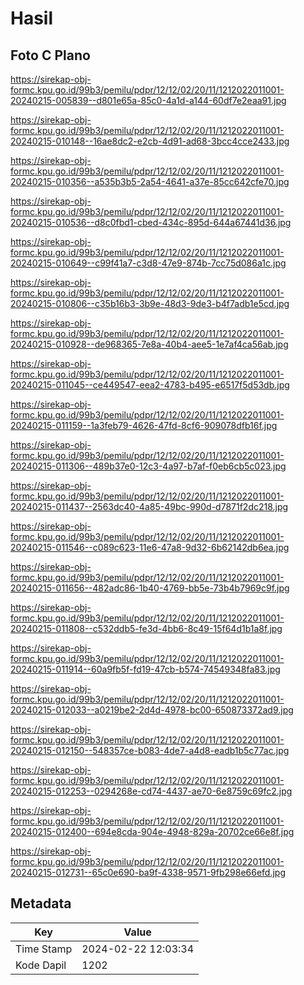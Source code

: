 # Hasil

## Foto C Plano

https://sirekap-obj-formc.kpu.go.id/99b3/pemilu/pdpr/12/12/02/20/11/1212022011001-20240215-005839--d801e65a-85c0-4a1d-a144-60df7e2eaa91.jpg

https://sirekap-obj-formc.kpu.go.id/99b3/pemilu/pdpr/12/12/02/20/11/1212022011001-20240215-010148--16ae8dc2-e2cb-4d91-ad68-3bcc4cce2433.jpg

https://sirekap-obj-formc.kpu.go.id/99b3/pemilu/pdpr/12/12/02/20/11/1212022011001-20240215-010356--a535b3b5-2a54-4641-a37e-85cc642cfe70.jpg

https://sirekap-obj-formc.kpu.go.id/99b3/pemilu/pdpr/12/12/02/20/11/1212022011001-20240215-010536--d8c0fbd1-cbed-434c-895d-644a67441d36.jpg

https://sirekap-obj-formc.kpu.go.id/99b3/pemilu/pdpr/12/12/02/20/11/1212022011001-20240215-010649--c99f41a7-c3d8-47e9-874b-7cc75d086a1c.jpg

https://sirekap-obj-formc.kpu.go.id/99b3/pemilu/pdpr/12/12/02/20/11/1212022011001-20240215-010806--c35b16b3-3b9e-48d3-9de3-b4f7adb1e5cd.jpg

https://sirekap-obj-formc.kpu.go.id/99b3/pemilu/pdpr/12/12/02/20/11/1212022011001-20240215-010928--de968365-7e8a-40b4-aee5-1e7af4ca56ab.jpg

https://sirekap-obj-formc.kpu.go.id/99b3/pemilu/pdpr/12/12/02/20/11/1212022011001-20240215-011045--ce449547-eea2-4783-b495-e6517f5d53db.jpg

https://sirekap-obj-formc.kpu.go.id/99b3/pemilu/pdpr/12/12/02/20/11/1212022011001-20240215-011159--1a3feb79-4626-47fd-8cf6-909078dfb16f.jpg

https://sirekap-obj-formc.kpu.go.id/99b3/pemilu/pdpr/12/12/02/20/11/1212022011001-20240215-011306--489b37e0-12c3-4a97-b7af-f0eb6cb5c023.jpg

https://sirekap-obj-formc.kpu.go.id/99b3/pemilu/pdpr/12/12/02/20/11/1212022011001-20240215-011437--2563dc40-4a85-49bc-990d-d7871f2dc218.jpg

https://sirekap-obj-formc.kpu.go.id/99b3/pemilu/pdpr/12/12/02/20/11/1212022011001-20240215-011546--c089c623-11e6-47a8-9d32-6b62142db6ea.jpg

https://sirekap-obj-formc.kpu.go.id/99b3/pemilu/pdpr/12/12/02/20/11/1212022011001-20240215-011656--482adc86-1b40-4769-bb5e-73b4b7969c9f.jpg

https://sirekap-obj-formc.kpu.go.id/99b3/pemilu/pdpr/12/12/02/20/11/1212022011001-20240215-011808--c532ddb5-fe3d-4bb6-8c49-15f64d1b1a8f.jpg

https://sirekap-obj-formc.kpu.go.id/99b3/pemilu/pdpr/12/12/02/20/11/1212022011001-20240215-011914--60a9fb5f-fd19-47cb-b574-74549348fa83.jpg

https://sirekap-obj-formc.kpu.go.id/99b3/pemilu/pdpr/12/12/02/20/11/1212022011001-20240215-012033--a0219be2-2d4d-4978-bc00-650873372ad9.jpg

https://sirekap-obj-formc.kpu.go.id/99b3/pemilu/pdpr/12/12/02/20/11/1212022011001-20240215-012150--548357ce-b083-4de7-a4d8-eadb1b5c77ac.jpg

https://sirekap-obj-formc.kpu.go.id/99b3/pemilu/pdpr/12/12/02/20/11/1212022011001-20240215-012253--0294268e-cd74-4437-ae70-6e8759c69fc2.jpg

https://sirekap-obj-formc.kpu.go.id/99b3/pemilu/pdpr/12/12/02/20/11/1212022011001-20240215-012400--694e8cda-904e-4948-829a-20702ce66e8f.jpg

https://sirekap-obj-formc.kpu.go.id/99b3/pemilu/pdpr/12/12/02/20/11/1212022011001-20240215-012731--65c0e690-ba9f-4338-9571-9fb298e66efd.jpg


## Metadata

| Key        | Value               |
| ---------- | ------------------- |
| Time Stamp | 2024-02-22 12:03:34 |
| Kode Dapil | 1202                |



